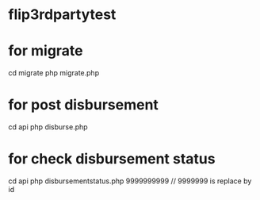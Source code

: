 # flip3rdpartytest

# for migrate
cd migrate
php migrate.php

# for post disbursement
cd api
php disburse.php

# for check disbursement status
cd api
php disbursementstatus.php 9999999999
// 9999999 is replace by id
